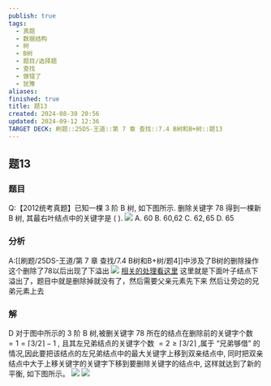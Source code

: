 ```yaml
---
publish: true
tags:
  - 真题
  - 数据结构
  - 树
  - B树
  - 题目/选择题
  - 查找
  - 做错了
  - 犹豫
aliases: 
finished: true
title: 题13
created: 2024-08-30 20:56
updated: 2024-09-12 12:36
TARGET DECK: 刷题::25DS-王道::第 7 章 查找::7.4 B树和B+树::题13
---
```

## 题13
### 题目
Q:【2012统考真题】已知一棵 3 阶 B 树, 如下图所示. 删除关键字 78 得到一棵新 B 树, 其最右叶结点中的关键字是 ( ).
![](https://img.hwenyi.tech/202405291147208.webp)
A. 60 
B. 60,62 
C. ${62},{65}$ 
D. 65
### 分析
A:[[刷题/25DS-王道/第 7 章 查找/7.4 B树和B+树/题4]]中涉及了B树的删除操作
这个删除了78以后出现了下溢出
![](https://img.hwenyi.tech/202409122032000.webp)
[相关的处理看这里](https://www.bilibili.com/video/BV1JU411d7iY?t=248.6&p=20)
这里就是下面叶子结点下溢出了，题目中就是删除掉就没有了，然后需要父亲元素先下来
然后让旁边的兄弟元素上去
### 解
D
对于图中所示的 3 阶 $\mathrm{B}$ 树,被删关键字 78 所在的结点在删除前的关键字个数 $= 1 = \lceil 3/2\rceil  - 1$ , 且其左兄弟结点的关键字个数 $= 2 \geq  \lceil 3/2\rceil$ ,属于 “兄弟够借” 的情况,因此要把该结点的左兄弟结点中的最大关键字上移到双亲结点中, 同时把双亲结点中大于上移关键字的关键字下移到要删除关键字的结点中, 这样就达到了新的平衡, 如下图所示。
![](https://cdn.noedgeai.com/01917433-d1c7-701d-acc5-b66dc7fe4737_341.jpg?x=268&y=1305&w=471&h=192)
![](https://cdn.noedgeai.com/01917433-d1c7-701d-acc5-b66dc7fe4737_341.jpg?x=766&y=1302&w=412&h=195)


